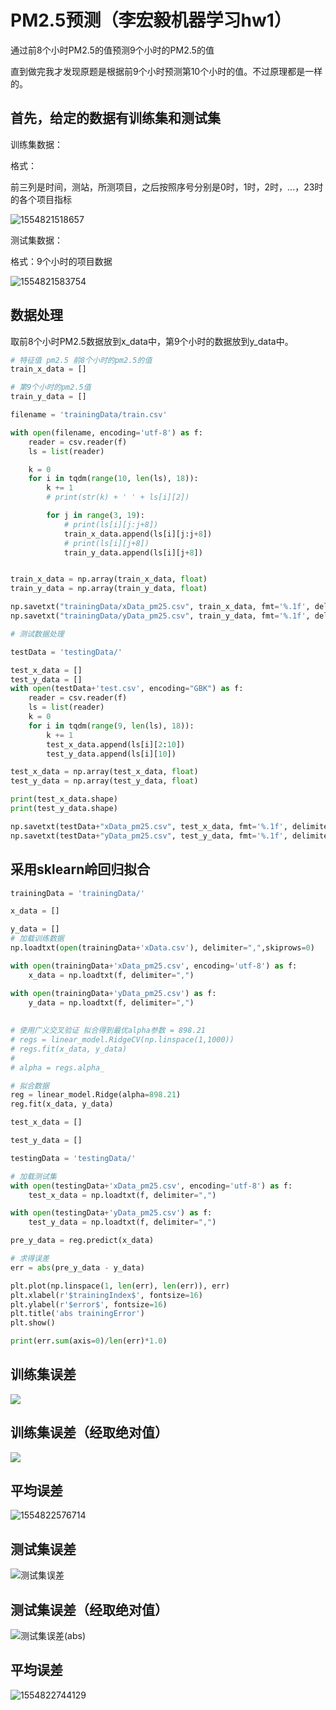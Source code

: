# PM2.5预测（李宏毅机器学习hw1）

通过前8个小时PM2.5的值预测9个小时的PM2.5的值

直到做完我才发现原题是根据前9个小时预测第10个小时的值。不过原理都是一样的。

## 首先，给定的数据有训练集和测试集

训练集数据：

格式：

前三列是时间，测站，所测项目，之后按照序号分别是0时，1时，2时，...，23时的各个项目指标

![1554821518657](img/trainingData.png)

测试集数据：

格式：9个小时的项目数据

![1554821583754](img/testingData.png)

## 数据处理

取前8个小时PM2.5数据放到x_data中，第9个小时的数据放到y_data中。

```python
# 特征值 pm2.5 前8个小时的pm2.5的值
train_x_data = []

# 第9个小时的pm2.5值
train_y_data = []

filename = 'trainingData/train.csv'

with open(filename, encoding='utf-8') as f:
    reader = csv.reader(f)
    ls = list(reader)

    k = 0
    for i in tqdm(range(10, len(ls), 18)):
        k += 1
        # print(str(k) + ' ' + ls[i][2])

        for j in range(3, 19):
            # print(ls[i][j:j+8])
            train_x_data.append(ls[i][j:j+8])
            # print(ls[i][j+8])
            train_y_data.append(ls[i][j+8])


train_x_data = np.array(train_x_data, float)
train_y_data = np.array(train_y_data, float)

np.savetxt("trainingData/xData_pm25.csv", train_x_data, fmt='%.1f', delimiter=",")
np.savetxt("trainingData/yData_pm25.csv", train_y_data, fmt='%.1f', delimiter=",")

# 测试数据处理

testData = 'testingData/'

test_x_data = []
test_y_data = []
with open(testData+'test.csv', encoding="GBK") as f:
    reader = csv.reader(f)
    ls = list(reader)
    k = 0
    for i in tqdm(range(9, len(ls), 18)):
        k += 1
        test_x_data.append(ls[i][2:10])
        test_y_data.append(ls[i][10])

test_x_data = np.array(test_x_data, float)
test_y_data = np.array(test_y_data, float)

print(test_x_data.shape)
print(test_y_data.shape)

np.savetxt(testData+"xData_pm25.csv", test_x_data, fmt='%.1f', delimiter=",")
np.savetxt(testData+"yData_pm25.csv", test_y_data, fmt='%.1f', delimiter=",")

```

## 采用sklearn岭回归拟合

```python
trainingData = 'trainingData/'

x_data = []

y_data = []
# 加载训练数据
np.loadtxt(open(trainingData+'xData.csv'), delimiter=",",skiprows=0)

with open(trainingData+'xData_pm25.csv', encoding='utf-8') as f:
    x_data = np.loadtxt(f, delimiter=",")

with open(trainingData+'yData_pm25.csv') as f:
    y_data = np.loadtxt(f, delimiter=",")
    
    
# 使用广义交叉验证 拟合得到最优alpha参数 = 898.21
# regs = linear_model.RidgeCV(np.linspace(1,1000))
# regs.fit(x_data, y_data)
#
# alpha = regs.alpha_

# 拟合数据
reg = linear_model.Ridge(alpha=898.21)
reg.fit(x_data, y_data)

test_x_data = []

test_y_data = []

testingData = 'testingData/'

# 加载测试集
with open(testingData+'xData_pm25.csv', encoding='utf-8') as f:
    test_x_data = np.loadtxt(f, delimiter=",")

with open(testingData+'yData_pm25.csv') as f:
    test_y_data = np.loadtxt(f, delimiter=",")

pre_y_data = reg.predict(x_data)

# 求得误差
err = abs(pre_y_data - y_data)

plt.plot(np.linspace(1, len(err), len(err)), err)
plt.xlabel(r'$trainingIndex$', fontsize=16)
plt.ylabel(r'$error$', fontsize=16)
plt.title('abs trainingError')
plt.show()

print(err.sum(axis=0)/len(err)*1.0)
```

## 训练集误差

![](img/训练集误差.png)

## 训练集误差（经取绝对值）

![](img/训练集误差abs.png)

## 平均误差

![1554822576714](img/avgErrTrain.png)

## 测试集误差

![测试集误差](img/测试集误差.png)

## 测试集误差（经取绝对值）

![测试集误差(abs)](img/测试集误差abs.png)

## 平均误差

![1554822744129](img/avgErrTest.png)

